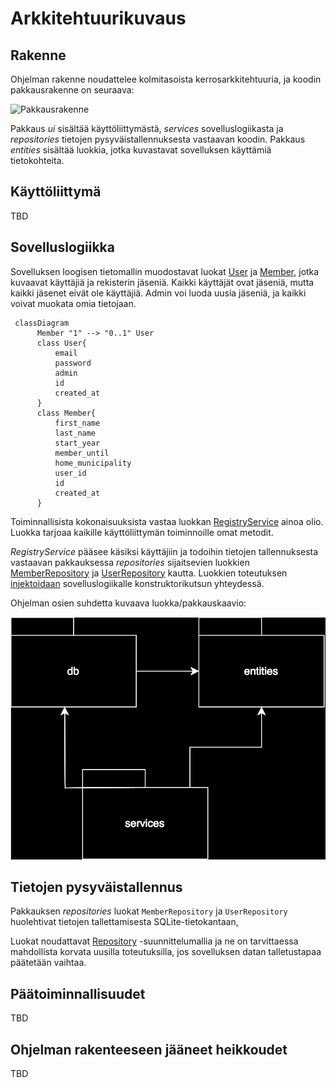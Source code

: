 # Arkkitehtuurikuvaus

## Rakenne

Ohjelman rakenne noudattelee kolmitasoista kerrosarkkitehtuuria, ja koodin pakkausrakenne on seuraava:

![Pakkausrakenne](./kuvat/arkkitehtuuri-pakkaus.png)

Pakkaus _ui_ sisältää käyttöliittymästä, _services_ sovelluslogiikasta ja _repositories_ tietojen pysyväistallennuksesta vastaavan koodin. Pakkaus _entities_ sisältää luokkia, jotka kuvastavat sovelluksen käyttämiä tietokohteita.

## Käyttöliittymä

TBD

## Sovelluslogiikka

Sovelluksen loogisen tietomallin muodostavat luokat [User](../src/entities/user.py) ja [Member](../src/entities/member.py), jotka kuvaavat käyttäjiä ja rekisterin jäseniä. Kaikki käyttäjät ovat jäseniä, mutta kaikki jäsenet eivät ole käyttäjiä. Admin voi luoda uusia jäseniä, ja kaikki voivat muokata omia tietojaan.

```mermaid
 classDiagram
      Member "1" --> "0..1" User
      class User{
          email
          password
          admin
          id
          created_at
      }
      class Member{
          first_name
          last_name
          start_year
          member_until
          home_municipality
          user_id
          id
          created_at
      }
```

Toiminnallisista kokonaisuuksista vastaa luokkan [RegistryService](../src/services/registry_service.py) ainoa olio. Luokka tarjoaa kaikille käyttöliittymän toiminnoille omat metodit.

_RegistryService_ pääsee käsiksi käyttäjiin ja todoihin tietojen tallennuksesta vastaavan pakkauksessa _repositories_ sijaitsevien luokkien [MemberRepository](../src/db/member_repository.py) ja [UserRepository](../src/db/user_repository.py) kautta. Luokkien toteutuksen [injektoidaan](https://en.wikipedia.org/wiki/Dependency_injection) sovelluslogiikalle konstruktorikutsun yhteydessä.

Ohjelman osien suhdetta kuvaava luokka/pakkauskaavio:

![Pakkausrakenne ja luokat](./images/ot_pakkauskaavio.svg)

## Tietojen pysyväistallennus

Pakkauksen _repositories_ luokat `MemberRepository` ja `UserRepository` huolehtivat tietojen tallettamisesta SQLite-tietokantaan,

Luokat noudattavat [Repository](https://en.wikipedia.org/wiki/Data_access_object) -suunnittelumallia ja ne on tarvittaessa mahdollista korvata uusilla toteutuksilla, jos sovelluksen datan talletustapaa päätetään vaihtaa.

## Päätoiminnallisuudet

TBD

## Ohjelman rakenteeseen jääneet heikkoudet

TBD
